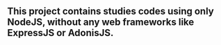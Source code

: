 ## This project contains studies codes using only NodeJS, without any web frameworks like ExpressJS or AdonisJS.